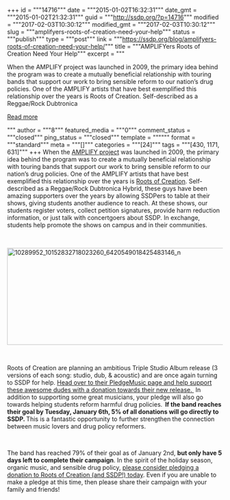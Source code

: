 +++
id = """14716"""
date = """2015-01-02T16:32:31"""
date_gmt = """2015-01-02T21:32:31"""
guid = """http://ssdp.org/?p=14716"""
modified = """2017-02-03T10:30:12"""
modified_gmt = """2017-02-03T10:30:12"""
slug = """amplifyers-roots-of-creation-need-your-help"""
status = """publish"""
type = """post"""
link = """https://ssdp.org/blog/amplifyers-roots-of-creation-need-your-help/"""
title = """AMPLIFYers Roots of Creation Need Your Help"""
excerpt = """<p>When the AMPLIFY project was launched in 2009, the primary idea behind the program was to create a mutually beneficial relationship with touring bands that support our work to bring sensible reform to our nation’s drug policies. One of the AMPLIFY artists that have best exemplified this relationship over the years is Roots of Creation. Self-described as a Reggae/Rock Dubtronica</p>
<div class="h10"></div>
<p><a class="more-link2 flat" href="https://ssdp.org/blog/amplifyers-roots-of-creation-need-your-help/">Read more</a></p>
"""
author = """8"""
featured_media = """0"""
comment_status = """closed"""
ping_status = """closed"""
template = """"""
format = """standard"""
meta = """[]"""
categories = """[24]"""
tags = """[430, 1171, 631]"""
+++
When the <a href="http://ssdp.org/amplify/">AMPLIFY project</a> was launched in 2009, the primary idea behind the program was to create a mutually beneficial relationship with touring bands that support our work to bring sensible reform to our nation’s drug policies. One of the AMPLIFY artists that have best exemplified this relationship over the years is <a href="https://www.facebook.com/rootsofcreation">Roots of Creation</a>. Self-described as a Reggae/Rock Dubtronica Hybrid, these guys have been amazing supporters over the years by allowing SSDPers to table at their shows, giving students another audience to reach. At these shows, our students register voters, collect petition signatures, provide harm reduction information, or just talk with concertgoers about SSDP. In exchange, students help promote the shows on campus and in their communities.

&nbsp;

<a href="http://ssdp.org/assets/10289952_10152832718023260_6420549018425483146_n11.jpg"><img class="alignnone  wp-image-14770" src="http://ssdp.org/assets/10289952_10152832718023260_6420549018425483146_n1-300x111.jpg" alt="10289952_10152832718023260_6420549018425483146_n" width="611" height="226" /></a>

&nbsp;

Roots of Creation are planning an ambitious Triple Studio Album release (3 versions of each song: studio, dub, &amp; acoustic) and are once again turning to SSDP for help. <a href="http://www.pledgemusic.com/projects/rootsofcreation">Head over to their PledgeMusic page and help support these awesome dudes with a donation towards their new release. </a> In addition to supporting some great musicians, your pledge will also go towards helping students reform harmful drug policies.<b>  If the band reaches their goal by Tuesday, January 6th, 5% of all donations will go directly to SSDP. </b>This is a fantastic opportunity to further strengthen the connection between music lovers and drug policy reformers.

&nbsp;

The band has reached 79% of their goal as of January 2nd, <strong>but only have 5 days left to complete their campaign</strong>. In the spirit of the holiday season, organic music, and sensible drug policy, <a href="http://www.pledgemusic.com/projects/rootsofcreation">please consider pledging a donation to Roots of Creation (and SSDP!) today</a>. Even if you are unable to make a pledge at this time, then please share their campaign with your family and friends!
